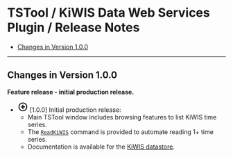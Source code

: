 # TSTool / KiWIS Data Web Services Plugin / Release Notes #

* [Changes in Version 1.0.0](#changes-in-version-100)

----------

## Changes in Version 1.0.0 ##

**Feature release - initial production release.**

* ![new](new.png) [1.0.0] Initial production release:
    +   Main TSTool window includes browsing features to list KiWIS time series.
    +   The [`ReadKiWIS`](../command-ref/ReadKiWIS/ReadKiWIS.md) command is provided to automate
        reading 1+ time series.
    +   Documentation is available for the [KiWIS datastore](../datastore-ref/KiWIS/KiWIS.md).
